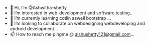 - 👋 Hi, I’m @Ashwitha-shetty
- 👀 I’m interested in web-development and software testing..
- 🌱 I’m currently learning cotlin aswell bootstrap ...
- 💞️ I’m looking to collaborate on webdesigning webdeveloping and android development...
- 📫 How to reach me pingme @ aishushetty121@gmail.com...

<!---
Ashwitha-shetty/Ashwitha-shetty is a ✨ special ✨ repository because its `README.md` (this file) appears on your GitHub profile.
You can click the Preview link to take a look at your changes.
--->
